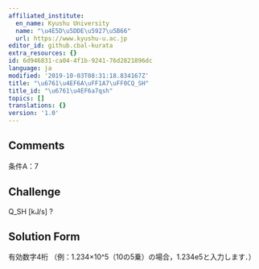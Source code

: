 ```yaml
---
affiliated_institute:
  en_name: Kyushu University
  name: "\u4E5D\u5DDE\u5927\u5B66"
  url: https://www.kyushu-u.ac.jp
editor_id: github.cbal-kurata
extra_resources: {}
id: 6d946831-ca04-4f1b-9241-76d2821896dc
language: ja
modified: '2019-10-03T08:31:18.834167Z'
title: "\u6761\u4EF6A\uFF1A7\uFF0CQ_SH"
title_id: "\u6761\u4EF6a7qsh"
topics: []
translations: {}
version: '1.0'
---
```


## Comments
条件A：7

## Challenge
Q_SH [kJ/s] ?

## Solution Form
有効数字4桁
（例：1.234×10^5（10の5乗）の場合，1.234e5と入力します．）




